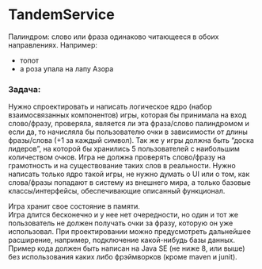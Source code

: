 # TandemService

Палиндром: слово или фраза одинаково читающееся в обоих направлениях.
Например:
* топот
* а роза упала на лапу Азора
### Задача:
Нужно спроектировать и написать логическое ядро (набор взаимосвязанных
компонентов) игры, которая бы принимала на вход слово/фразу, проверяла, является ли
эта фраза/слово палиндромом и если да, то начисляла бы пользователю очки в
зависимости от длины фразы/слова (+1 за каждый символ). Так же у игры должна быть
“доска лидеров”, на которой бы хранились 5 пользователей с наибольшим количеством
очков. Игра не должна проверять слово/фразу на грамотность и на существование
таких слов в реальности. Нужно написать только ядро такой игры, не нужно думать о UI
или о том, как слова/фразы попадают в систему из внешнего мира, а только базовые
классы/интерфейсы, обеспечивающие описанный функционал.

Игра хранит свое состояние в памяти.    
Игра длится бесконечно и у нее нет очередности, но один и тот же пользователь
не должен получать очки за фразу, которую он уже использовал.
При проектировании можно предусмотреть дальнейшее расширение, например,
подключение какой-нибудь базы данных.
Пример кода должен быть написан на Java SE (не ниже 8, или выше) без
использования каких либо фрэймворков (кроме maven и junit). 